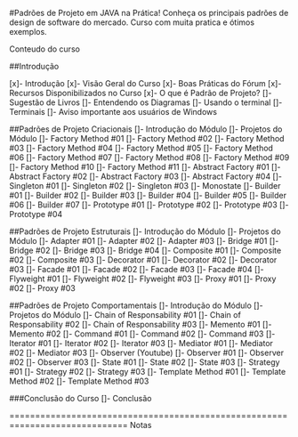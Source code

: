 #Padrões de Projeto em JAVA na Prática!
Conheça os principais padrões de design de software do mercado. Curso com muita pratica e ótimos exemplos.

Conteudo do curso

##Introdução

[x]- Introdução
[x]- Visão Geral do Curso
[x]- Boas Práticas do Fórum
[x]- Recursos Disponibilizados no Curso
[x]- O que é Padrão de Projeto?
[]- Sugestão de Livros
[]- Entendendo os Diagramas
[]- Usando o terminal
[]- Terminais
[]- Aviso importante aos usuários de Windows


##Padrões de Projeto Criacionais
[]- Introdução do Módulo
[]- Projetos do Módulo
[]- Factory Method #01
[]- Factory Method #02
[]- Factory Method #03
[]- Factory Method #04
[]- Factory Method #05
[]- Factory Method #06
[]- Factory Method #07
[]- Factory Method #08
[]- Factory Method #09
[]- Factory Method #10
[]- Factory Method #11
[]- Abstract Factory #01
[]- Abstract Factory #02
[]- Abstract Factory #03
[]- Abstract Factory #04
[]- Singleton #01
[]- Singleton #02
[]- Singleton #03
[]- Monostate
[]- Builder #01
[]- Builder #02
[]- Builder #03
[]- Builder #04
[]- Builder #05
[]- Builder #06
[]- Builder #07
[]- Prototype #01
[]- Prototype #02
[]- Prototype #03
[]- Prototype #04


##Padrões de Projeto Estruturais
[]- Introdução do Módulo
[]- Projetos do Módulo
[]- Adapter #01
[]- Adapter #02
[]- Adapter #03
[]- Bridge #01
[]- Bridge #02
[]- Bridge #03
[]- Bridge #04
[]- Composite #01
[]- Composite #02
[]- Composite #03
[]- Decorator #01
[]- Decorator #02
[]- Decorator #03
[]- Facade #01
[]- Facade #02
[]- Facade #03
[]- Facade #04
[]- Flyweight #01
[]- Flyweight #02
[]- Flyweight #03
[]- Proxy #01
[]- Proxy #02
[]- Proxy #03


##Padrões de Projeto Comportamentais
[]- Introdução do Módulo
[]- Projetos do Módulo
[]- Chain of Responsability #01
[]- Chain of Responsability #02
[]- Chain of Responsability #03
[]- Memento #01
[]- Memento #02
[]- Command #01
[]- Command #02
[]- Command #03
[]- Iterator #01
[]- Iterator #02
[]- Iterator #03
[]- Mediator #01
[]- Mediator #02
[]- Mediator #03
[]- Observer (Youtube)
[]- Observer #01
[]- Observer #02
[]- Observer #03
[]- State #01
[]- State #02
[]- State #03
[]- Strategy #01
[]- Strategy #02
[]- Strategy #03
[]- Template Method #01
[]- Template Method #02
[]- Template Method #03


###Conclusão do Curso
[]- Conclusão

=============================================================================
Notas



